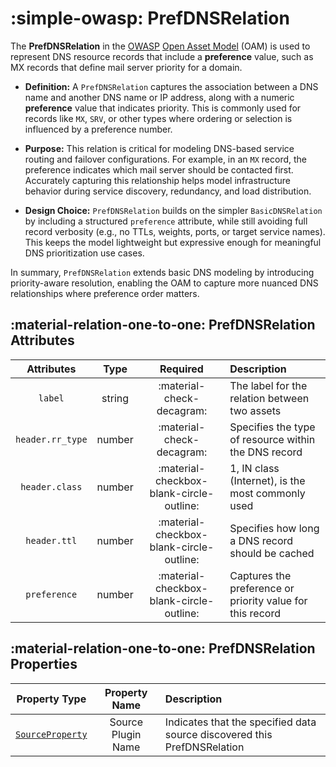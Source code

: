 # :simple-owasp: PrefDNSRelation

The **PrefDNSRelation** in the [OWASP](https://owasp.org) [Open Asset Model](https://github.com/owasp-amass/open-asset-model) (OAM) is used to represent DNS resource records that include a **preference** value, such as MX records that define mail server priority for a domain.

- **Definition:** A `PrefDNSRelation` captures the association between a DNS name and another DNS name or IP address, along with a numeric **preference** value that indicates priority. This is commonly used for records like `MX`, `SRV`, or other types where ordering or selection is influenced by a preference number.

- **Purpose:** This relation is critical for modeling DNS-based service routing and failover configurations. For example, in an `MX` record, the preference indicates which mail server should be contacted first. Accurately capturing this relationship helps model infrastructure behavior during service discovery, redundancy, and load distribution.

- **Design Choice:** `PrefDNSRelation` builds on the simpler `BasicDNSRelation` by including a structured `preference` attribute, while still avoiding full record verbosity (e.g., no TTLs, weights, ports, or target service names). This keeps the model lightweight but expressive enough for meaningful DNS prioritization use cases.

In summary, `PrefDNSRelation` extends basic DNS modeling by introducing priority-aware resolution, enabling the OAM to capture more nuanced DNS relationships where preference order matters.

## :material-relation-one-to-one: PrefDNSRelation Attributes

| Attributes       | Type      | Required   | Description  |
| :--------------: | :-------: | :--------: | :----------- |
| `label` | string | :material-check-decagram: | The label for the relation between two assets |
| `header.rr_type` | number | :material-check-decagram: | Specifies the type of resource within the DNS record |
| `header.class` | number | :material-checkbox-blank-circle-outline: | 1, IN class (Internet), is the most commonly used |
| `header.ttl` | number | :material-checkbox-blank-circle-outline: | Specifies how long a DNS record should be cached |
| `preference` | number | :material-checkbox-blank-circle-outline: | Captures the preference or priority value for this record |

## :material-relation-one-to-one: PrefDNSRelation Properties

| Property Type       | Property Name       | Description   |
| :-----------------: | :-----------------: | :------------ |
| [`SourceProperty`](../properties/source_property.md) | Source Plugin Name | Indicates that the specified data source discovered this PrefDNSRelation |
